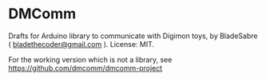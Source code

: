# DMComm

Drafts for Arduino library to communicate with Digimon toys, by BladeSabre ( bladethecoder@gmail.com ). License: MIT.

For the working version which is not a library, see https://github.com/dmcomm/dmcomm-project
